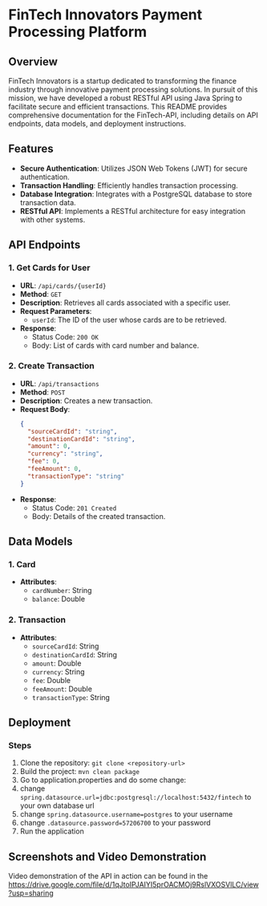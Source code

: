# FinTech Innovators Payment Processing Platform

## Overview

FinTech Innovators is a startup dedicated to transforming the finance industry through innovative payment processing solutions. In pursuit of this mission, we have developed a robust RESTful API using Java Spring to facilitate secure and efficient transactions. This README provides comprehensive documentation for the FinTech-API, including details on API endpoints, data models, and deployment instructions.

## Features

- **Secure Authentication**: Utilizes JSON Web Tokens (JWT) for secure authentication.
- **Transaction Handling**: Efficiently handles transaction processing.
- **Database Integration**: Integrates with a PostgreSQL database to store transaction data.
- **RESTful API**: Implements a RESTful architecture for easy integration with other systems.

## API Endpoints

### 1. Get Cards for User
- **URL**: `/api/cards/{userId}`
- **Method**: `GET`
- **Description**: Retrieves all cards associated with a specific user.
- **Request Parameters**:
  - `userId`: The ID of the user whose cards are to be retrieved.
- **Response**:
  - Status Code: `200 OK`
  - Body: List of cards with card number and balance.

### 2. Create Transaction
- **URL**: `/api/transactions`
- **Method**: `POST`
- **Description**: Creates a new transaction.
- **Request Body**:
  ```json
  {
    "sourceCardId": "string",
    "destinationCardId": "string",
    "amount": 0,
    "currency": "string",
    "fee": 0,
    "feeAmount": 0,
    "transactionType": "string"
  }
  ```
- **Response**:
  - Status Code: `201 Created`
  - Body: Details of the created transaction.

## Data Models

### 1. Card
- **Attributes**:
  - `cardNumber`: String
  - `balance`: Double

### 2. Transaction
- **Attributes**:
  - `sourceCardId`: String
  - `destinationCardId`: String
  - `amount`: Double
  - `currency`: String
  - `fee`: Double
  - `feeAmount`: Double
  - `transactionType`: String

## Deployment

### Steps
1. Clone the repository: `git clone <repository-url>`
2. Build the project: `mvn clean package`
3. Go to application.properties and do some change:
4. change `spring.datasource.url=jdbc:postgresql://localhost:5432/fintech` to your own database url
5. change `spring.datasource.username=postgres` to your username
6. change `.datasource.password=57206700` to your password
7. Run the application

## Screenshots and Video Demonstration

Video demonstration of the API in action can be found in the https://drive.google.com/file/d/1qJtoIPJAIYI5prOACMOj9RslVXOSVlLC/view?usp=sharing
